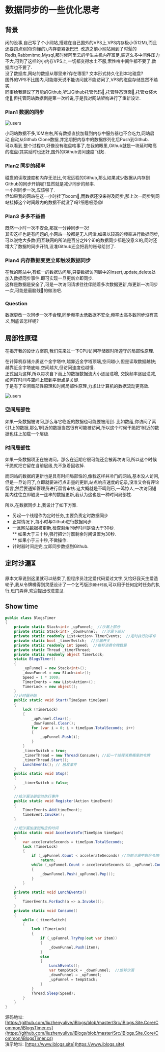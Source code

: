 # 数据同步的一些优化思考

## 背景

闲的没事,自己写了个小网站,搭建在自己国外的VPS上,VPS内存极小(512M),而且还要跑点别的(你懂的),内存更紧张巴巴. 改造之前小网站用到了时髦的Redis,Rabbmitmq,Mysql,那时候阿里云的学生主机内存富足,装这么多中间件压力不大,可到了这样的小内存VPS上,一切都变得水土不服,索性啥中间件都不要了,数据库也不要了.  
没了数据库,网站的数据从哪里来?存在哪里? 文本形式持久化到本地磁盘?    
国外的VPS不比国内,可能哪天说不能访问就不能访问了,VPS的磁盘存储显然不踏实.  
同事给我建议了万能的Github,听过Github托管代码📜,托管静态页面🔮,托管女装大佬💃,但托管网站数据倒是第一次听说,于是我对网站架构进行了重新设计.

### Plan1 数据的同步

![users](https://disk.iblogs.site/pic/iblogs.site/datasync.png)  

小网站数据不多,10M左右,所有数据直接加载到内存中服务器也不会吃力,网站启动,自动从Github Clone数据,并定期把内存中的数据序列化后Push到Github.  
可以看到,整个过程中,好像没有磁盘啥事了,在我的眼里,Github就是一块延时略高的磁盘(其实延时也还好,国外的Github访问速度飞快).

### Plan2 同步的频率

磁盘的读取速度和内存无法比,何况远程的Github,那么如果减少数据从内存到Github的同步开销呢?显然就是减少同步的频率.  
一小时同步一次,应该够了.  
但如果我的网站在这一小时挂了boom🌋,而数据还没来得及同步,那上次一同步到网站挂掉这个时间段内的数据不就没了吗?细思极恐😱!  

### Plan3 多多不益善

既然一小时一次不安全,那就一分钟同步一次!  
其实这样也是有问题的,小网站一般都是无人问津,如果以较高的频率进行数据同步,可以说绝大多数(用互联网的所法是百分之N个9)的数据同步都是没意义的,同时还增大了数据的同步开销,没准Github还会把我的账号给封了.    

### Plan4 内存数据变更立即触发数据同步  

在我的网站中,有统一的数据访问层,只要数据访问层中的insert,update,delete处加入数据同步事件,即可实现一旦更新立即同步.    
这样是数据是安全了,可是一次访问请求往往伴随着多次数据更新,每更新一次同步一次,可能是最脑残🙈的做法吧.  

### Question  

数据更改一次同步一次不合理,同步频率太低数据不安全,频率太高多数同步没有意义,到底该怎样呢?  

## 局部性原理

在揭开我的设计方案前,我们先来过一下CPU访问存储器时所遵守的局部性原理.  

在计算机存储介质这个金字塔中,越靠近金字塔顶端,空间越小,但是读取数据越快;越靠近金字塔底端,空间越大,但访问速度也越慢.  
正式因为这样,所以每次自下而上的数据数据流大小逐层递增, 交换频率逐层递减,如何在时间与空间上取到平衡点是关键.  
于是有了空间局部性原理和时间局部性原理,力求让计算机的数据流动更高效.  

![users](https://disk.iblogs.site/pic/iblogs.site/memory-hierarchy.png)  

### 空间局部性

如果一条数据被访问,那么与它临近的数据也可能要被用到. 比如数组,你访问了索引1上的数据,那么1附近的数据当然很有可能被访问,所以这个时候干脆把1附近的数据也往上加载一个层级.  

### 时间局部性

如果一条数据项正在被访问，那么在近期它很可能还会被再次访问,所以这个时候干脆就把它留在当前层级,先不急着回收掉.    


而网站的数据的更新也是具有时间局部性的,像我这样并冷门的网站,基本没人访问,但是一旦访问了,立即就要进行点击量的更新,站点响应速度的记录,没准又会有评论留言,然后要通知管理员进行留言审核.这大概就是不鸣则已,一鸣惊人,一次访问短期内往往立即触发一连串的数据更新,我认为这也是一种时间局部性.     

所以,在数据同步上,我设计了如下方案.  

* 另起一个线程作为定时任务,主要负责定时数据同步
* 正常情况下,每小时与Github进行数据同步.  
* 一旦网站数据被更新,检查剩余同步时间是否大于30秒.  
** 如果大于三十秒,强行把计时器剩余时间设置为30秒.  
** 如果小于三十秒,不做操作.
* 计时器时间走完,立即同步数据到Github.

## 定时沙漏⏳  

原本文章说到这里就可以结束了,但程序员注定爱代码爱过文字,又恰好我天生爱造轮子,我从令牌桶得到灵感设计了一个乞丐版沙`漏计时器`,可以用于任何定时任务的执行,班门弄斧,欢迎提出改进意见.    


## Show time

``` c#
public class BlogsTimer
{
    private static Stack<int> _upFunnel;  //沙漏上部分
    private static Stack<int> _downFunnel;  //沙漏下部分
    private static readonly List<Action> TimerEvents;  //定时执行的事件
    private static bool _timerSwitch;  //沙漏开关
    private static readonly int Speed;  //每秒消费令牌数量
    private static Thread _timerThread;
    private static readonly object TimerLock;
    static BlogsTimer()
    {
        _upFunnel = new Stack<int>();
        _downFunnel = new Stack<int>();
        Speed = 1 * 1000;
        TimerEvents = new List<Action>();
        TimerLock = new object();
    }
    //计时器开始
    public static void Start(TimeSpan timeSpan)
    {
        lock (TimerLock)
        {
            _upFunnel.Clear();
            _downFunnel.Clear();
            for (var i = 0; i < timeSpan.TotalSeconds; i++)
            {
                _upFunnel.Push(i);
            }
        }
        _timerSwitch = true;
        _timerThread = new Thread(Consume); //起一个线程消费桶里的令牌
        _timerThread.Start();
        LunchEvents(); // 触发事件
    }
    public static void Stop()
    {
        _timerSwitch = false;
    }

    //给沙漏注册定时执行事件
    public static void Register(Action timeEvent)
    {
        TimerEvents.Add(timeEvent);
        timeEvent.Invoke();
    }

    //把沙漏加速到指定的时间
    public static void AccelerateTo(TimeSpan timeSpan)
    {
        var accelerateSeconds = timeSpan.TotalSeconds;
        lock (TimerLock)
        {
            if (_upFunnel.Count < accelerateSeconds) //当前沙漏中剩余令牌小于设置中秒数,则返回不加速
                return;
            while (_upFunnel.Count > accelerateSeconds && _upFunnel.Count > 1)  //令牌数大于秒数,则释放出多余令牌
            {
                _downFunnel.Push(_upFunnel.Pop());
            }
        }
    }
    private static void LunchEvents()
    {
        TimerEvents.ForEach(a => a.Invoke());
    }
    private static void Consume()
    {
        while (_timerSwitch)
        {
            lock (TimerLock)
            {
                if (_upFunnel.TryPop(out var item))
                {
                    _downFunnel.Push(item);
                }
                else
                {
                    LunchEvents();
                    var tempStack = _downFunnel;  //旋转沙漏
                    _downFunnel = _upFunnel;
                    _upFunnel = tempStack;
                }
            }
            Thread.Sleep(Speed);
        }
    }
}

```

源码地址: [https://github.com/liuzhenyulive/iBlogs/blob/master/Src/iBlogs.Site.Core/Common/iBlogsTimer.cs](https://github.com/liuzhenyulive/iBlogs/blob/master/Src/iBlogs.Site.Core/Common/iBlogsTimer.cs)  
演示地址: [https://www.iblogs.site](https://www.iblogs.site)   
